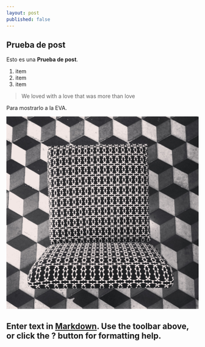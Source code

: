 ```yaml
---
layout: post
published: false
---
```


## Prueba de post

Esto es una **Prueba de post**.

1. item
2. item
3. item


> We loved with a love that was more than love


Para mostrarlo a la EVA.

![IMG_5430.JPG](images/IMG_5430.JPG)

Enter text in [Markdown](http://daringfireball.net/projects/markdown/). Use the toolbar above, or click the **?** button for formatting help.
-